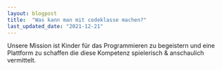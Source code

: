 ```yaml
---
layout: blogpost
title:  "Was kann man mit codeklasse machen?"
last_updated_date: "2021-12-21"
---
```


Unsere Mission ist Kinder für das Programmieren zu begeistern und eine Plattform zu schaffen die diese Kompetenz spielerisch & anschaulich vermittelt.